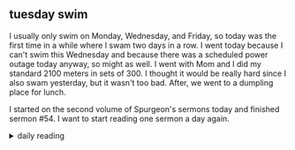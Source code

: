 ## tuesday swim

I usually only swim on Monday, Wednesday, and Friday, so today was the first time in a while where I swam two days in a row. I went today because I can't swim this Wednesday and because there was a scheduled power outage today anyway, so might as well. I went with Mom and I did my standard 2100 meters in sets of 300. I thought it would be really hard since I also swam yesterday, but it wasn't too bad. After, we went to a dumpling place for lunch.

I started on the second volume of Spurgeon's sermons today and finished sermon #54. I want to start reading one sermon a day again.

<details markdown="1">
<summary>daily reading</summary>

| {{ page.date | date: "%B %-d, %Y" }} |
| :-------------: |
| [Judg. 5; Acts 9; Jer. 18; Mark 4]({% link _Bible/Bible-year-1.md %}) |
| [BC 33; HC 112-115; CD V: Art. 13-15]({% link _three_forms/three-forms-month-1.md %}) |
| [The Nicene Creed](https://threeforms.org/the-nicene-creed/) |

</details>